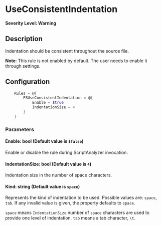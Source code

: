 # UseConsistentIndentation

**Severity Level: Warning**

## Description

Indentation should be consistent throughout the source file.

**Note**: This rule is not enabled by default. The user needs to enable it through settings.

## Configuration

```powershell
    Rules = @{
        PSUseConsistentIndentation = @{
            Enable = $true
            IndentationSize = 4
        }
    }
```

### Parameters

#### Enable: bool (Default value is `$false`)

Enable or disable the rule during ScriptAnalyzer invocation.

#### IndentationSize: bool (Default value is `4`)

Indentation size in the number of space characters.

#### Kind: string (Default value is `space`)

Represents the kind of indentation to be used. Possible values are: `space`, `tab`. If any invalid value is given, the property defaults to `space`.

`space` means `IndentationSize` number of `space` characters are used to provide one level of indentation.
`tab` means a tab character, `\t`.
